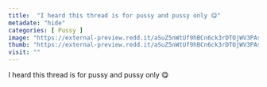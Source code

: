```yaml
---
title:  "I heard this thread is for pussy and pussy only 😋"
metadate: "hide"
categories: [ Pussy ]
image: "https://external-preview.redd.it/aSuZ5nWtUf9hBCn6ck3rDTOjWV3PAsd-Lz5xVzZtMyk.jpg?auto=webp&s=66b96a48496a60e81b6ca9ceb90d3281464dcad7"
thumb: "https://external-preview.redd.it/aSuZ5nWtUf9hBCn6ck3rDTOjWV3PAsd-Lz5xVzZtMyk.jpg?width=1080&crop=smart&auto=webp&s=ad8e7d15e2eb83b49f3236c54f666f285497e16c"
visit: ""
---
```

I heard this thread is for pussy and pussy only 😋
